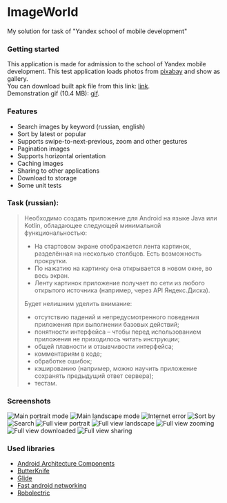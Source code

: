 # ImageWorld
My solution for task of "Yandex school of mobile development"

### Getting started
This application is made for admission to the school of Yandex mobile development. This test application loads photos from [pixabay](http://pixabay.com/) and show as gallery.  
You can download built apk file from this link: [link](https://yadi.sk/d/Sf11wY7c3VSQRw).  
Demonstration gif (10.4 MB): [gif](/screenshots/demonstration.gif).

### Features
* Search images by keyword (russian, english)
* Sort by latest or popular
* Supports swipe-to-next-previous, zoom and other gestures
* Pagination images
* Supports horizontal orientation
* Caching images
* Sharing to other applications
* Download to storage
* Some unit tests

### Task (russian):

> Необходимо создать приложение для Android на языке Java или Kotlin, обладающее следующей минимальной функциональностью:
>
> * На стартовом экране отображается лента картинок, разделённая на несколько столбцов. Есть возможность прокрутки.
> * По нажатию на картинку она открывается в новом окне, во весь экран.
> * Ленту картинок приложение получает по сети из любого открытого источника (например, через API Яндекс.Диска).
>
> Будет нелишним уделить внимание:
>
> * отсутствию падений и непредусмотренного поведения приложения при выполнении базовых действий;
> * понятности интерфейса – чтобы перед использованием приложения не приходилось читать инструкции;
> * общей плавности и отзывчивости интерфейса;
> * комментариям в коде;
> * обработке ошибок;
> * кэшированию (например, можно научить приложение сохранять предыдущий ответ сервера);
> * тестам.

### Screenshots
![Main portrait mode](/screenshots/main_portrait.jpg?raw=true "Main portrait mode")
![Main landscape mode](/screenshots/main_landscape.jpg?raw=true "Main landscape mode")
![Internet error](/screenshots/main_landscape.jpg?raw=true "Internet error")
![Sort by](/screenshots/sort_type.jpg?raw=true "Sort by")
![Search](/screenshots/search.jpg?raw=true "Search")
![Full view portrait](/screenshots/search.jpg?raw=true "Full view portrait")
![Full view landscape](/screenshots/search.jpg?raw=true "Full view landscape")
![Full view zooming](/screenshots/search.jpg?raw=true "Full view zooming")
![Full view downloaded](/screenshots/search.jpg?raw=true "Full view downloaded")
![Full view sharing](/screenshots/search.jpg?raw=true "Full view sharing")


### Used libraries
* [Android Architecture Components](https://github.com/googlesamples/android-architecture-components)
* [ButterKnife](https://github.com/JakeWharton/butterknife)
* [Glide](https://github.com/bumptech/glide)
* [Fast android networking](https://github.com/amitshekhariitbhu/Fast-Android-Networking)
* [Robolectric](https://github.com/robolectric/robolectric)
